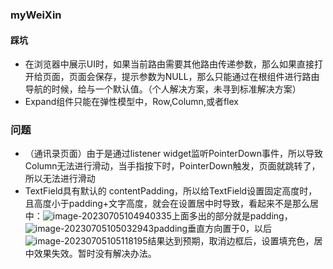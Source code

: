 ### myWeiXin

#### 踩坑
+ 在浏览器中展示UI时，如果当前路由需要其他路由传递参数，那么如果直接打开给页面，页面会保存，提示参数为NULL，那么只能通过在根组件进行路由导航的时候，给与一个默认值。（个人解决方案，未寻到标准解决方案）
+ Expand组件只能在弹性模型中，Row,Column,或者flex

### 问题
+ （通讯录页面）由于是通过listener widget监听PointerDown事件，所以导致Column无法进行滑动，当手指按下时，PointerDown触发，页面就跳转了，所以无法进行滑动
+ TextField具有默认的 contentPadding，所以给TextField设置固定高度时，且高度小于padding+文字高度，就会在设置居中时导致，看起来不是那么居中：![image-20230705104940335](A:\bookbag\img\markdown\image-20230705104940335.png)上面多出的部分就是padding，![image-20230705105032943](A:\bookbag\img\markdown\image-20230705105032943.png)padding垂直方向置于0，以后![image-20230705105118195](A:\bookbag\img\markdown\image-20230705105118195.png)结果达到预期，取消边框后，设置填充色，居中效果失效。暂时没有解决办法。